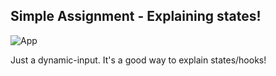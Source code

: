 ## Simple Assignment - Explaining states!

![App](https://i.ibb.co/tMbzgfB/a.png)

Just a dynamic-input. It's a good way to explain states/hooks!

